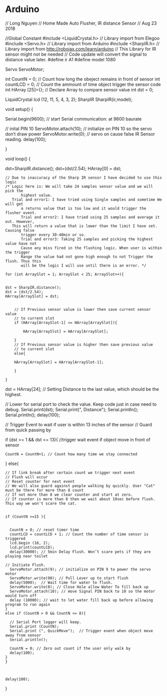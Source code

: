 # Arduino
// Long Nguyen
// Home Made Auto Flusher, IR distance Sensor
// Aug 23 2018 

//Global Constant 
#include <LiquidCrystal.h> // Library import from Elegoo
#include <Servo.h>         // Library import from Arduino
#include <SharpIR.h>       // Library import from http://robojax.com/learn/arduino 
                           // This Library for IR sensor might not be needed
                           // Code update will convert the signal to distance value later.
#define ir A1
#define model 1080

Servo ServoMotor;


int CountN = 0; // Count how long the obeject remains in front of sensor
int countLCD = 0; // Count the ammount of time object trigger the sensor code
int HArray [25]={}; // Declare Array to compare sensor value
int dst = 0;

LiquidCrystal lcd (12, 11, 5, 4, 3, 2);
SharpIR SharpIR(ir,model);

void setup() {

  Serial.begin(9600); // start Serial communication: at 9600 baurate


  // inital PIN 10
  ServoMotor.attach(10); // initialize on PIN 10 so the servo don’t draw power
  ServoMotor.write(0);   // servo on cause false IR Sensor reading.
  delay(100);


}

void loop() {

 dst=SharpIR.distance();
 dst=(dst/2.54);
 HArray[0] = dst;
	
	// Due to inaccuracy of the Sharp IR sensor I have decided to use this logic
	/* Logic here is: We will take 24 samples sensor value and we will pick the
           highest value. 
	   Trial and error1: I have tried using Single samples and sometime We will get 
           a returns value that is too low and it would trigger the flusher event.
           Trial and error2: I have tried using 25 samples and average it out. However,
	   This will return a value that is lower than the limit I have set. Causing false
           trigger every 30-40min or so.
           Trial and error3: Taking 25 samples and picking the highest value have not
           Cause any miss fired in the flushing logic. When user is within the trigger
           Range the value had not gone high enough to not Trigger the flush. Thus this
           will be the logic I will use until there is an error. */

	for (int ArraySlot = 1; ArraySlot < 25; ArraySlot++){

  
  	dst = SharpIR.distance();
  	dst = (dst/2.54);
  	HArray[ArraySlot] = dst;


		// If Previous sensor value is lower then save current sensor value
		// to current slot 
		if (HArray[ArraySlot-1] <= HArray[ArraySlot]){

  			HArray[ArraySlot] = HArray[ArraySlot];
  
		}
		// If Previous sensor value is higher then save previous value
		// to current slot
		else{

  		HArray[ArraySlot] = HArray[ArraySlot-1];
   
		}

	}


 dst = HArray[24]; // Setting Distance to the last value, which should be the highest.
 
 // Lower for serial port to check the value. Keep code just in case need to debug.
 Serial.print(dst);
 Serial.print(", Distance");
 Serial.println();
 Serial.println();
 delay(100);
 

 
 // Trigger Event to wait if user is within 13 inches of the sensor
 // Guard from quick passing by
  

  if (dst >= 1 && dst <= 13){  //trigger wait event if object move in front of sensor
    
    CountN = CountN+1; // Count how many time we stay connected
    
  }
  else{
    
    // If link break after certain count we trigger next event
    // Flush will occur
    // Reset counter for next event
    // We will also guard against people walking by quickly. User "Cat" must be there for more than 8 count
    // If not more than 8 we clear counter and start at zero.
    // If counter is more than 8 then we wait about 10sec before flush. This way we won't scare the cat.
    
    
    if (CountN >=15 ){
      

      CountN = 0; // reset timer time
      countLCD = countLCD + 1; // Count the number of time sensor is triggered
      lcd.begin (16, 2); 
      lcd.print(countLCD);
      delay(30000); // 5min Delay Flush. Won’t scare pets if they are playing near toilet 
    
    // Initiate Flush. 
      ServoMotor.attach(9); // initialize on PIN 9 to power the servo motor
      ServoMotor.write(90); // Pull Lever up to start flush
      delay(5000);  // Wait time for water to flush. 
      ServoMotor.write(0); // Close Hole allow Water To fill back up
      ServoMotor.attach(10); // move Signal PIN back to 10 so the motor would turn off
      delay (10000); // wait to let water fill back up before allowing program to run again
    }
    else if (CountN > 0 && CountN <= 8){
      
      // Serial Port logger will keep. 
      Serial.print (CountN);
      Serial.print (", QuickMove");  // Trigger event when object move away from sensor
      Serial.println();
      
      CountN = 0; // Zero out count if the user only walk by
      delay(100);
    }
    }
  

 
    delay(100);
  }
  
